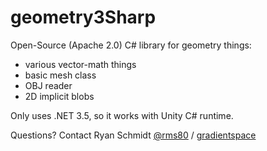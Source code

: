 # geometry3Sharp

Open-Source (Apache 2.0) C# library for geometry things:
- various vector-math things
- basic mesh class
- OBJ reader
- 2D implicit blobs

Only uses .NET 3.5, so it works with Unity C# runtime.

Questions? Contact Ryan Schmidt [@rms80](http://www.twitter.com/rms80) / [gradientspace](http://www.gradientspace.com)
